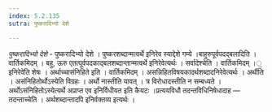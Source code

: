 ```yaml
---
index: 5.2.135
sutra: पुष्करादिभ्यो देशे

---
```

_पुष्करादिभ्यो देशे_ - पुष्करादिभ्यो देशे । पुष्करशब्दान्मत्वर्थे इनिरेव स्याद्देशे गम्ये ।बाहुरुपूर्वपदद्बलादिति । वार्तिकमिदम् । बहु, ऊरु एतत्पूर्वपदकाद्बलशब्दान्तान्मत्वर्थे इनिरेवेत्यर्थः । सर्वादेश्चेति । वार्तिकमिदम् ।॒इनिरेवे॑ति शेषः । अर्थाच्चासंनिहिते इति । वार्तिकमिदम् । असन्निहितविषयकादर्थशब्दादनिरेवेत्यर्थः । अर्थीति । असंनिहितोर्थोऽस्येति विग्रहः । अर्थो नास्तीति यावत् । त्र विरोधादस्तीति न सम्बध्यते । अर्थोऽसंनिहितोऽस्येत्यर्थे अप्राप्त एव इनिर्विधीयत इति कैयटः ।प्रत्ययविधौ तदन्तविधिनिषेधादाह — तदन्ताच्चेति । अर्थशब्दान्तादपि इनिर्वक्तव्य इत्यर्थः । 